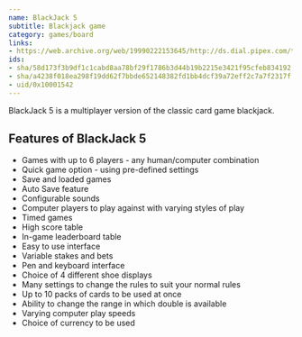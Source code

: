 ```yaml
---
name: BlackJack 5
subtitle: Blackjack game
category: games/board
links: 
- https://web.archive.org/web/19990222153645/http://ds.dial.pipex.com/town/avenue/zc15/blackjack.htm
ids:
- sha/58d173f3b9df1c1cabd8aa78bf29f1786b3d44b19b2215e3421f95cfeb834192  # BlackJack5 185.5 kB (epoc32)
- sha/a4238f018ea298f19dd62f7bbde652148382fd1bb4dcf39a72eff2c7a7f2317f  # BlackJack5 185.0 kB (epoc32)
- uid/0x10001542
---
```


BlackJack 5 is a multiplayer version of the classic card game blackjack.

## Features of BlackJack 5

- Games with up to 6 players - any human/computer combination
- Quick game option - using pre-defined settings
- Save and loaded games
- Auto Save feature
- Configurable sounds
- Computer players to play against with varying styles of play
- Timed games
- High score table
- In-game leaderboard table
- Easy to use interface
- Variable stakes and bets
- Pen and keyboard interface
- Choice of 4 different shoe displays
- Many settings to change the rules to suit your normal rules
- Up to 10 packs of cards to be used at once
- Ability to change the range in which double is available
- Varying computer play speeds
- Choice of currency to be used
